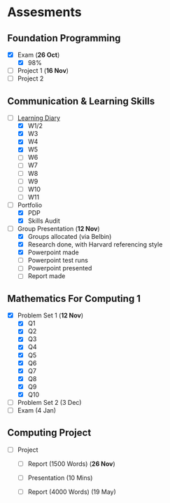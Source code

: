 # Assesments

## Foundation Programming

* [x] Exam \(**26 Oct**\)
  * [x] 98%
* [ ] Project 1 \(**16 Nov**\)
* [ ] Project 2

## Communication & Learning Skills

* [ ] [Learning Diary](learning-diary/)
  * [x] W1/2
  * [x] W3
  * [x] W4
  * [x] W5
  * [ ] W6
  * [ ] W7
  * [ ] W8
  * [ ] W9
  * [ ] W10
  * [ ] W11
* [ ] Portfolio
  * [x] PDP
  * [x] Skills Audit
* [ ] Group Presentation \(**12 Nov**\)
  * [x] Groups allocated \(via Belbin\)
  * [x] Research done, with Harvard referencing style
  * [x] Powerpoint made
  * [ ] Powerpoint test runs
  * [ ] Powerpoint presented
  * [ ] Report made

## Mathematics For Computing 1

* [x] Problem Set 1 \(**12 Nov**\)
  * [x] Q1
  * [x] Q2
  * [x] Q3
  * [x] Q4
  * [x] Q5
  * [x] Q6
  * [x] Q7
  * [x] Q8
  * [x] Q9
  * [x] Q10
* [ ] Problem Set 2 \(3 Dec\)
* [ ] Exam \(4 Jan\)

## Computing Project

* [ ] Project
  * [ ] Report \(1500 Words\) \(**26 Nov**\)
  * [ ] Presentation \(10 Mins\) 
  * [ ] Report \(4000 Words\) \(19 May\)

